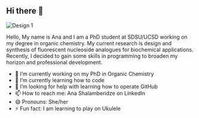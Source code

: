 ## Hi there 👋
![Design 1](https://github.com/user-attachments/assets/af6d9499-553a-49ee-9a81-9afcfbeecb4b)



Hello,
My name is Ana and I am a PhD student at SDSU/UCSD working on my degree in organic chemistry. My current research is design and synthesis of fluorescent nucleoside analogues for biochemical applications. Recently, I decided to gain some skills in programming to broaden my horizon and professional development. 

- 🔭 I’m currently working on my PhD in Organic Chemistry
- 🌱 I’m currently learning how to code
- 🤔 I’m looking for help with learning how to operate GitHub
- 📫 How to reach me: Ana Shalamberidze on LinkedIn
- 😄 Pronouns: She/her
- ⚡ Fun fact: I am learning to play on Ukulele

